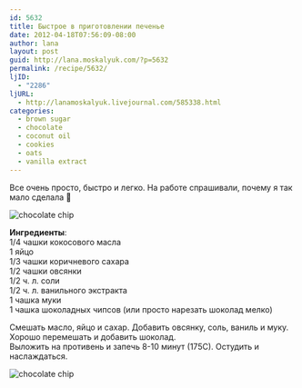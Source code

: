 ```yaml
---
id: 5632
title: Быстрое в приготовлении печенье
date: 2012-04-18T07:56:09-08:00
author: lana
layout: post
guid: http://lana.moskalyuk.com/?p=5632
permalink: /recipe/5632/
ljID:
  - "2286"
ljURL:
  - http://lanamoskalyuk.livejournal.com/585338.html
categories:
  - brown sugar
  - chocolate
  - coconut oil
  - cookies
  - oats
  - vanilla extract
---
```

Все очень просто, быстро и легко. На работе спрашивали, почему я так мало сделала 🙂

![chocolate chip](http://farm8.staticflickr.com/7181/7086332247_22b88806e4_z.jpg) 

**Ингредиенты**:  
1/4 чашки кокосового масла  
1 яйцо  
1/3 чашки коричневого сахара  
1/2 чашки овсянки  
1/2 ч. л. соли  
1/2 ч. л. ванильного экстракта  
1 чашка муки  
1 чашка шоколадных чипсов (или просто нарезать шоколад мелко)

Смешать масло, яйцо и сахар. Добавить овсянку, соль, ваниль и муку. Хорошо перемешать и добавить шоколад.  
Выложить на противень и запечь 8-10 минут (175С). Остудить и наслаждаться.

![chocolate chip](http://farm6.staticflickr.com/5117/7086331809_8cec14818d_z.jpg)